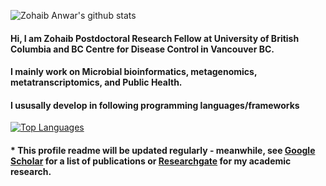 ![Zohaib Anwar's github stats](https://github-readme-stats.vercel.app/api?username=anwarMZ&count_private=true&?theme=solarized-dark)

#### Hi, I am Zohaib Postdoctoral Research Fellow at University of British Columbia and BC Centre for Disease Control in Vancouver BC. 
#### I mainly work on Microbial bioinformatics, metagenomics, metatranscriptomics, and Public Health.

#### I ususally develop in following programming languages/frameworks
[![Top Languages](https://github-readme-stats.vercel.app/api/top-langs/?username=anwarMZ&layout=compact)](https://github.com/anwarMZ/github-readme-stats)



#### * This profile readme will be updated regularly - meanwhile, see [Google Scholar](https://scholar.google.ca/citations?user=7LeBAeAAAAAJ) for a list of publications or [Researchgate](https://www.researchgate.net/profile/Muhammad-Anwar-14) for my academic research.

